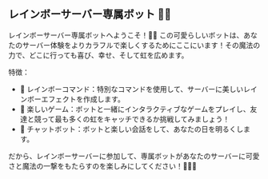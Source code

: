 ## レインボーサーバー専属ボット 🌈🤖

レインボーサーバー専属ボットへようこそ！🌈🤖 この可愛らしいボットは、あなたのサーバー体験をよりカラフルで楽しくするためにここにいます！その魔法の力で、どこに行っても喜び、幸せ、そして虹を広めます。

特徴：
- 🌈 レインボーコマンド：特別なコマンドを使用して、サーバーに美しいレインボーエフェクトを作成します。
- 🎉 楽しいゲーム：ボットと一緒にインタラクティブなゲームをプレイし、友達と競って最も多くの虹をキャッチできるか挑戦してみましょう！
- 💬 チャットボット：ボットと楽しい会話をして、あなたの日を明るくします。

だから、レインボーサーバーに参加して、専属ボットがあなたのサーバーに可愛さと魔法の一撃をもたらすのを楽しみにしてください！🌈🤖✨
